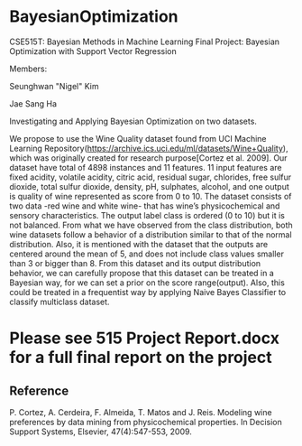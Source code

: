 BayesianOptimization
==================== 
CSE515T: Bayesian Methods in Machine Learning
Final Project: Bayesian Optimization with Support Vector Regression

Members: 

Seunghwan "Nigel" Kim

Jae Sang Ha


Investigating and Applying Bayesian Optimization on two datasets.

We propose to use the Wine Quality dataset found from UCI Machine Learning Repository(https://archive.ics.uci.edu/ml/datasets/Wine+Quality), which was originally created for research purpose[Cortez et al. 2009]. Our dataset have total of 4898 instances and 11 features. 11 input features are fixed acidity, volatile acidity, citric acid, residual sugar, chlorides, free sulfur dioxide, total sulfur dioxide, density, pH, sulphates, alcohol, and one output is quality of wine represented as score from 0 to 10. 
	The dataset consists of two data -red wine and white wine- that has wine’s physicochemical and sensory characteristics. The output label class is ordered (0 to 10) but it is not balanced. From what we have observed from the class distribution, both wine datasets follow a behavior of a distribution similar to that of the normal distribution. Also, it is mentioned with the dataset that the outputs are centered around the mean of 5, and does not include class values smaller than 3 or bigger than 8. 
From this dataset and its output distribution behavior, we can carefully propose that this dataset can be treated in a Bayesian way, for we can set a prior on the score range(output). Also, this could be treated in a frequentist way by applying Naive Bayes Classifier to classify multiclass dataset. 

# Please see 515 Project Report.docx for a full final report on the project #


Reference
--------- 
P. Cortez, A. Cerdeira, F. Almeida, T. Matos and J. Reis. 
Modeling wine preferences by data mining from physicochemical properties. In Decision Support Systems, Elsevier, 47(4):547-553, 2009.


